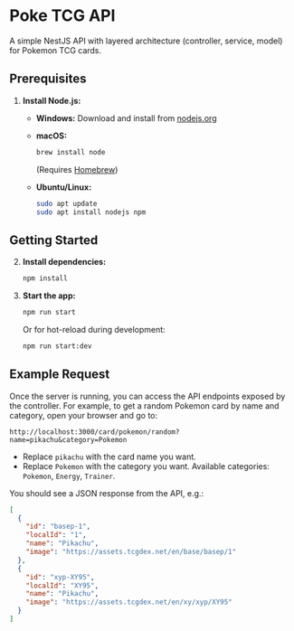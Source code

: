 # Poke TCG API

A simple NestJS API with layered architecture (controller, service, model) for Pokemon TCG cards.

## Prerequisites

1. **Install Node.js:**

   - **Windows:**
     Download and install from [nodejs.org](https://nodejs.org/)

   - **macOS:**
     ```bash
     brew install node
     ```
     (Requires [Homebrew](https://brew.sh/))

   - **Ubuntu/Linux:**
     ```bash
     sudo apt update
     sudo apt install nodejs npm
     ```

## Getting Started

2. **Install dependencies:**
   ```bash
   npm install
   ```

3. **Start the app:**
   ```bash
   npm run start
   ```
   Or for hot-reload during development:
   ```bash
   npm run start:dev
   ```

## Example Request

Once the server is running, you can access the API endpoints exposed by the controller. For example, to get a random Pokemon card by name and category, open your browser and go to:

```
http://localhost:3000/card/pokemon/random?name=pikachu&category=Pokemon
```

- Replace `pikachu` with the card name you want.
- Replace `Pokemon` with the category you want. Available categories: `Pokemon`, `Energy`, `Trainer`.

You should see a JSON response from the API, e.g.:

```json
[
  {
    "id": "basep-1",
    "localId": "1",
    "name": "Pikachu",
    "image": "https://assets.tcgdex.net/en/base/basep/1"
  },
  {
    "id": "xyp-XY95",
    "localId": "XY95",
    "name": "Pikachu",
    "image": "https://assets.tcgdex.net/en/xy/xyp/XY95"
  }
]
```